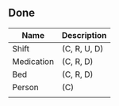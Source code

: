 ## Done
| Name       | Description  |
| ---------- | ------------ |
| Shift      | (C, R, U, D) |
| Medication | (C, R, D) |
| Bed        | (C, R, D) |
| Person     | (C) |
|            |           |
